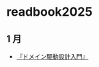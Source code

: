 # readbook2025

## 1 月

- [『ドメイン駆動設計入門』](https://github.com/yoshidashota-hub/readbook2025/blob/main/001-Domain-Driven-Design/mod.md)
